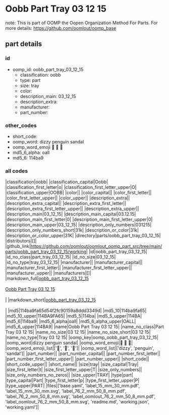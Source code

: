 # Oobb Part Tray 03 12 15  

note: This is part of OOMP the Oopen Organization Method For Parts. For more details: https://github.com/oomlout/oomp_base

##  part details





### id
* oomp_id: oobb_part_tray_03_12_15
  * classification: oobb
  * type: part
  * size: tray
  * color: 
  * description_main: 03_12_15
  * description_extra: 
  * manufacturer: 
  * part_number: 

### other_codes
* short_code: 
* oomp_word: dizzy penguin sandal
* oomp_word_emoji :dizzy: :penguin: :sandal:
* md5_6_alpha: oall
* md5_6: 114ba9

### all codes 
|classification|oobb|
|classification_capital|Oobb|
|classification_first_letter|o|
|classification_first_letter_upper|O|
|classification_upper|OOBB|
|color||
|color_capital||
|color_first_letter||
|color_first_letter_upper||
|color_upper||
|description_extra||
|description_extra_capital||
|description_extra_first_letter||
|description_extra_first_letter_upper||
|description_extra_upper||
|description_main|03_12_15|
|description_main_capital|03.12.15|
|description_main_first_letter|0|
|description_main_first_letter_upper|0|
|description_main_upper|03_12_15|
|description_only_numbers|031215|
|description_only_numbers_short|31k|
|description_or_color|31k|
|description_or_color_upper|31K|
|directory|parts/oobb_part_tray_03_12_15|
|distributors|[]|
|github_link|https://github.com/oomlout/oomlout_oomp_part_src/tree/main/parts/oobb_part_tray_03_12_15/working|
|id|oobb_part_tray_03_12_15|
|id_no_class|part_tray_03_12_15|
|id_no_size|03_12_15|
|id_no_type|tray_03_12_15|
|manufacturer||
|manufacturer_capital||
|manufacturer_first_letter||
|manufacturer_first_letter_upper||
|manufacturer_upper||
|manufacturers|[]|
|markdown_full|[oobb_part_tray_03_12_15](https://github.com/oomlout/oomlout_oomp_part_src/tree/main/parts/oobb_part_tray_03_12_15/working)<br>[](https://github.com/oomlout/oomlout_oomp_part_src/tree/main/parts/oobb_part_tray_03_12_15/working)<br>[Oobb Part Tray 03 12 15](https://github.com/oomlout/oomlout_oomp_part_src/tree/main/parts/oobb_part_tray_03_12_15/working)<br><br>|
|markdown_short|[oobb_part_tray_03_12_15](https://github.com/oomlout/oomlout_oomp_part_src/tree/main/parts/oobb_part_tray_03_12_15/working)<br><br>|
|md5|114ba9fa65d54f2fc90159a8ddd3349d|
|md5_10|114ba9fa65|
|md5_10_upper|114BA9FA65|
|md5_5|114ba|
|md5_5_upper|114BA|
|md5_6|114ba9|
|md5_6_alpha|oall|
|md5_6_alpha_upper|OALL|
|md5_6_upper|114BA9|
|name|Oobb Part Tray 03 12 15|
|name_no_class|Part Tray 03 12 15|
|name_no_size|03 12 15|
|name_no_size_short|03 12 15|
|name_no_type|Tray 03 12 15|
|oomp_key|oomp_oobb_part_tray_03_12_15|
|oomp_word|dizzy penguin sandal|
|oomp_word_emoji|:dizzy: :penguin: :sandal:|
|oomp_word_emoji_list|[':dizzy:', ':penguin:', ':sandal:']|
|oomp_word_list|['dizzy', 'penguin', 'sandal']|
|part_number||
|part_number_capital||
|part_number_first_letter||
|part_number_first_letter_upper||
|part_number_upper||
|short_code||
|short_code_upper||
|short_name||
|size|tray|
|size_capital|Tray|
|size_first_letter|t|
|size_first_letter_upper|T|
|size_only_numbers||
|size_only_numbers_no_zeros||
|size_upper|TRAY|
|type|part|
|type_capital|Part|
|type_first_letter|p|
|type_first_letter_upper|P|
|type_upper|PART|
|files|['base.yaml', 'label_15_mm_30_mm.pdf', 'label_15_mm_30_mm.svg', 'label_76_2_mm_50_8_mm.pdf', 'label_76_2_mm_50_8_mm.svg', 'label_oomlout_76_2_mm_50_8_mm.pdf', 'label_oomlout_76_2_mm_50_8_mm.svg', 'readme.md', 'working.json', 'working.yaml']|
